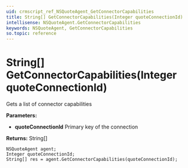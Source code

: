 ```yaml
---
uid: crmscript_ref_NSQuoteAgent_GetConnectorCapabilities
title: String[] GetConnectorCapabilities(Integer quoteConnectionId)
intellisense: NSQuoteAgent.GetConnectorCapabilities
keywords: NSQuoteAgent, GetConnectorCapabilities
so.topic: reference
---
```


# String[] GetConnectorCapabilities(Integer quoteConnectionId)

Gets a list of connector capabilities

**Parameters:**
 - **quoteConnectionId** Primary key of the connection

**Returns:** String[]

```crmscript
NSQuoteAgent agent;
Integer quoteConnectionId;
String[] res = agent.GetConnectorCapabilities(quoteConnectionId);
```

